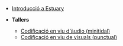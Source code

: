 <!-- _sidebar.md -->

- [Introducció a Estuary](/estuary/)
- **Tallers**

  - [Codificació en viu d'àudio (minitidal)](/minitidal/)
  - [Codificació en viu de visuals (punctual)](/punctual/)
